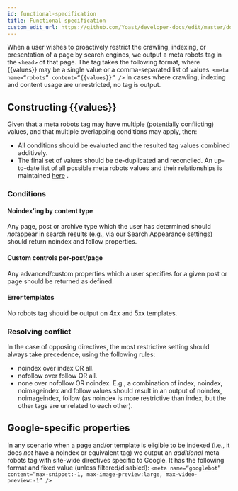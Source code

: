 ```yaml
---
id: functional-specification
title: Functional specification
custom_edit_url: https://github.com/Yoast/developer-docs/edit/master/docs/features/xml-sitemaps.md
---
```

When a user wishes to proactively restrict the crawling, indexing, or presentation of a page by search engines, we output a meta robots tag in the `<head>` of that page.
The tag takes the following format, where {{values}} may be a single value or a comma-separated list of values.
`<meta name=“robots” content=“{{values}}” />`
In cases where crawling, indexing and content usage are unrestricted, no tag is output.

## Constructing {{values}}

Given that a meta robots tag may have multiple (potentially conflicting) values, and that multiple overlapping conditions may apply, then:
* All conditions should be evaluated and the resulted tag values combined additively. 
* The final set of values should be de-duplicated and reconciled.
An up-to-date list of all possible meta robots values and their relationships is maintained [here](https://yoast.com/robots-meta-tags/) .

### Conditions
#### Noindex’ing by content type
Any page, post or archive type which the user has determined should *not*appear in search results (e.g., via our Search Appearance settings) should return noindex and follow properties.

#### Custom controls per-post/page
Any advanced/custom properties which a user specifies for a given post or page should be returned as defined.

#### Error templates
No robots tag should be output on 4xx and 5xx templates.

### Resolving conflict
In the case of opposing directives, the most restrictive setting should always take precedence, using the following rules:
* noindex over index OR all.
* nofollow over follow OR all.
* none over nofollow OR noindex.
E.g., a combination of index, noindex, noimageindex and follow values should result in an output of noindex, noimageindex, follow (as noindex is more restrictive than index, but the other tags are unrelated to each other).

## Google-specific properties
In any scenario when a page and/or template is eligible to be indexed (i.e., it does *not* have a noindex or equivalent tag) we output an *additional* meta robots tag with site-wide directives specific to Google. It has the following format and fixed value (unless filtered/disabled):
`<meta name=“googlebot” content=“max-snippet:-1, max-image-preview:large, max-video-preview:-1” />`
